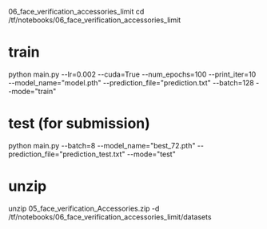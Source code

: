  06_face_verification_accessories_limit
cd /tf/notebooks/06_face_verification_accessories_limit


 # train
python main.py --lr=0.002 --cuda=True --num_epochs=100 --print_iter=10 --model_name="model.pth" --prediction_file="prediction.txt" --batch=128 --mode="train"


# test (for submission)
python main.py --batch=8 --model_name="best_72.pth" --prediction_file="prediction_test.txt" --mode="test"

# unzip
unzip 05_face_verification_Accessories.zip -d /tf/notebooks/06_face_verification_accessories_limit/datasets
